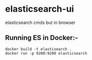 # elasticsearch-ui
elasticsearch cmds but in browser

## Running ES in Docker:-
`docker build -t elastisearch .`  
`docker run -p 9200:9200 elasticsearch`


